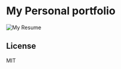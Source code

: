 #  My Personal portfolio

![My Resume](https://github.com/user-attachments/assets/3cb99137-3655-4b1a-8b29-5c3e373f9673)



## License

MIT
